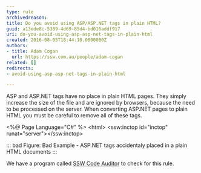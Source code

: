 ```yaml
---
type: rule
archivedreason: 
title: Do you avoid using ASP/ASP.NET tags in plain HTML?
guid: a13ede8c-5389-4d69-85d4-bd016addf917
uri: do-you-avoid-using-asp-asp-net-tags-in-plain-html
created: 2016-08-05T18:44:10.0000000Z
authors:
- title: Adam Cogan
  url: https://ssw.com.au/people/adam-cogan
related: []
redirects:
- avoid-using-asp-asp-net-tags-in-plain-html

---
```


ASP and ASP.NET tags have no place in plain HTML pages. They simply increase the size of the file and are ignored by browsers, because the need to be processed on the server. When converting ASP.NET pages to plain HTML you must be careful to remove all of these tags.

<!--endintro-->

&lt;%@ Page Language="C#" %&gt;
&lt;html&gt;
&lt;ssw:inctop id="inctop" runat="server"&gt;&lt;/ssw:inctop&gt;

::: bad
Figure: Bad Example - ASP.NET tags accidentaly placed in a plain HTML documents
:::

We have a program called [SSW Code Auditor](https&#58;//www.ssw.com.au/ssw/codeauditor/) to check for this rule.
